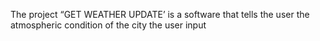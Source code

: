 The project “GET WEATHER UPDATE’  is a software that tells the user the atmospheric condition of the city the user input
